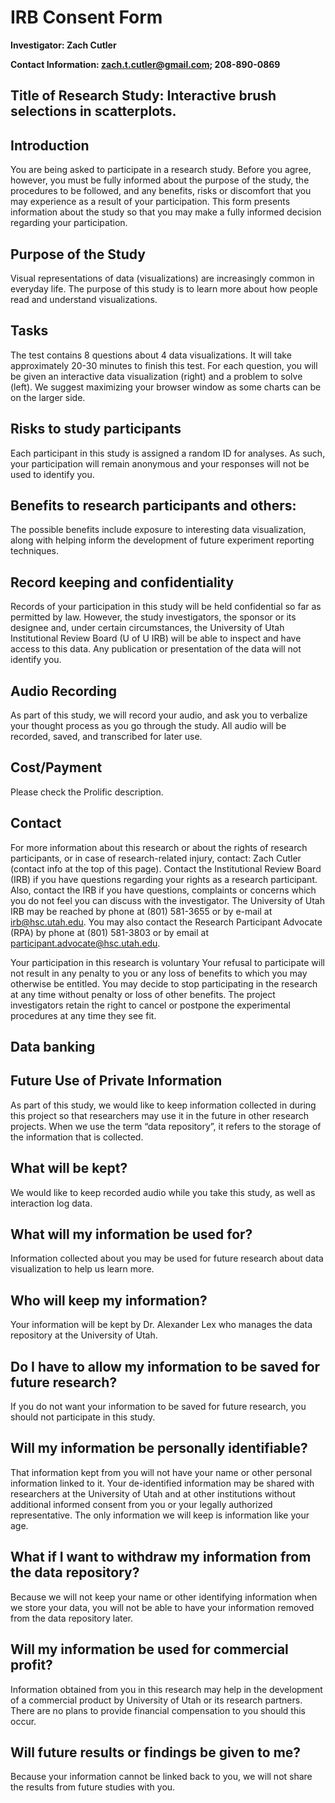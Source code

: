 # IRB Consent Form

 **Investigator: Zach Cutler**

 **Contact Information: zach.t.cutler@gmail.com; 208-890-0869**

## Title of Research Study: Interactive brush selections in scatterplots.
## Introduction
You are being asked to participate in a research study. Before you
              agree, however, you must be fully informed about the purpose of
              the study, the procedures to be followed, and any benefits, risks
              or discomfort that you may experience as a result of your
              participation. This form presents information about the study so
              that you may make a fully informed decision regarding your
              participation.

## Purpose of the Study
Visual representations of data (visualizations) are increasingly
common in everyday life. The purpose of this study is to learn
more about how people read and understand visualizations.

## Tasks
The test contains 8 questions about 4 data
visualizations. 
It will take approximately 20-30 minutes to finish this
test. 
For each question, you will be given an interactive data
visualization (right) and a problem to solve (left). 
We suggest maximizing your browser window as some charts can be on the larger side.

## Risks to study participants
Each participant in this study is assigned a random ID for analyses. As such,
your participation will remain anonymous and your responses will
not be used to identify you.

## Benefits to research participants and others:
The possible benefits include exposure to interesting data
visualization, along with helping inform the
development of future experiment reporting techniques.

## Record keeping and confidentiality
Records of your participation in this study will be held
confidential so far as permitted by law. However, the study
investigators, the sponsor or its designee and, under certain
circumstances, the University of Utah Institutional
Review Board (U of U IRB) will be able to inspect and have access to
this data. Any publication or presentation of the data will not
identify you.

## Audio Recording

As part of this study, we will record your audio, and ask you to verbalize your thought process as you go through the study. All audio will be recorded, saved, and transcribed for later use. 

## Cost/Payment
Please check the Prolific description.

## Contact
For more information about this research or about the rights of
research participants, or in case of research-related injury,
contact:  Zach Cutler (contact info at the top of this page). Contact the Institutional Review Board (IRB)
if you have questions regarding your rights as a research participant. 
Also, contact the IRB if you have questions, complaints or concerns which you do not feel you can discuss with the investigator. 
The University of Utah IRB may be reached by phone at (801) 581-3655 or by e-mail at irb@hsc.utah.edu. 
You may also contact the Research Participant Advocate (RPA) by phone at (801) 581-3803 or by email at participant.advocate@hsc.utah.edu.

Your participation in this research is voluntary
Your refusal to participate will not result in any penalty to you
or any loss of benefits to which you may otherwise be entitled.
You may decide to stop participating in the research at any time
without penalty or loss of other benefits. The project
investigators retain the right to cancel or postpone the
experimental procedures at any time they see fit.


## Data banking 

## Future Use of Private Information

As part of this study, we would like to keep information collected in during this project so that researchers may use it in the future in other research projects. When we use the term “data repository”, it refers to the storage of the information that is collected.

## What will be kept? 

We would like to keep recorded audio while you take this study, as well as interaction log data.

## What will my information be used for?

Information collected about you may be used for future research about data visualization to help us learn more.

## Who will keep my information?

Your information will be kept by Dr. Alexander Lex who manages the data repository at the University of Utah.

## Do I have to allow my information to be saved for future research?

If you do not want your information to be saved for future research, you should not participate in this study.

## Will my information be personally identifiable?

That information kept from you will not have your name or other personal information linked to it.  Your de-identified information may be shared with researchers at the University of Utah and at other institutions without additional informed consent from you or your legally authorized representative. The only information we will keep is information like your age. 

## What if I want to withdraw my information from the data repository?

Because we will not keep your name or other identifying information when we store your data, you will not be able to have your information removed from the data repository later. 

## Will my information be used for commercial profit? 

Information obtained from you in this research may help in the development of a commercial product by University of Utah or its research partners.  There are no plans to provide financial compensation to you should this occur.

## Will future results or findings be given to me?

Because your information cannot be linked back to you, we will not share the results from future studies with you.
